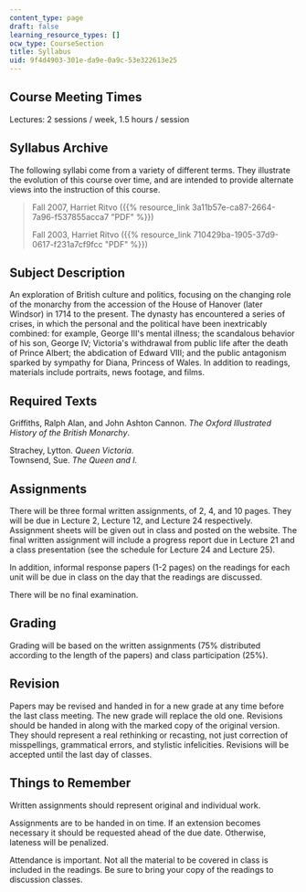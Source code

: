 ```yaml
---
content_type: page
draft: false
learning_resource_types: []
ocw_type: CourseSection
title: Syllabus
uid: 9f4d4903-301e-da9e-0a9c-53e322613e25
---
```

## Course Meeting Times

Lectures: 2 sessions / week, 1.5 hours / session

## Syllabus Archive

The following syllabi come from a variety of different terms. They illustrate the evolution of this course over time, and are intended to provide alternate views into the instruction of this course.

> Fall 2007, Harriet Ritvo ({{% resource_link 3a11b57e-ca87-2664-7a96-f537855acca7 "PDF" %}})
> 
> Fall 2003, Harriet Ritvo ({{% resource_link 710429ba-1905-37d9-0617-f231a7cf9fcc "PDF" %}})

## Subject Description

An exploration of British culture and politics, focusing on the changing role of the monarchy from the accession of the House of Hanover (later Windsor) in 1714 to the present. The dynasty has encountered a series of crises, in which the personal and the political have been inextricably combined: for example, George III's mental illness; the scandalous behavior of his son, George IV; Victoria's withdrawal from public life after the death of Prince Albert; the abdication of Edward VIII; and the public antagonism sparked by sympathy for Diana, Princess of Wales. In addition to readings, materials include portraits, news footage, and films.

## Required Texts

Griffiths, Ralph Alan, and John Ashton Cannon. *The Oxford Illustrated History of the British Monarchy*.

Strachey, Lytton. *Queen Victoria.*   
Townsend, Sue. *The Queen and I.*

## Assignments

There will be three formal written assignments, of 2, 4, and 10 pages. They will be due in Lecture 2, Lecture 12, and Lecture 24 respectively. Assignment sheets will be given out in class and posted on the website. The final written assignment will include a progress report due in Lecture 21 and a class presentation (see the schedule for Lecture 24 and Lecture 25).

In addition, informal response papers (1-2 pages) on the readings for each unit will be due in class on the day that the readings are discussed.

There will be no final examination.

## Grading

Grading will be based on the written assignments (75% distributed according to the length of the papers) and class participation (25%).

## Revision

Papers may be revised and handed in for a new grade at any time before the last class meeting. The new grade will replace the old one. Revisions should be handed in along with the marked copy of the original version. They should represent a real rethinking or recasting, not just correction of misspellings, grammatical errors, and stylistic infelicities. Revisions will be accepted until the last day of classes.

## Things to Remember

Written assignments should represent original and individual work.

Assignments are to be handed in on time. If an extension becomes necessary it should be requested ahead of the due date. Otherwise, lateness will be penalized.

Attendance is important. Not all the material to be covered in class is included in the readings. Be sure to bring your copy of the readings to discussion classes.